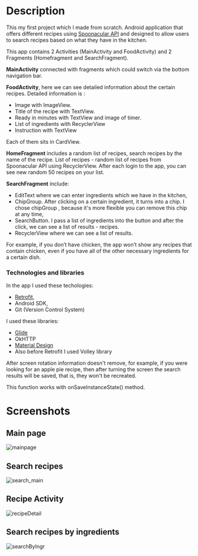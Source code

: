 # Description 
This my first project which I made from scratch.
Android application that offers different recipes using [Spoonacular API](https://spoonacular.com/food-api/) and designed to allow users to search recipes based on what they have in the kitchen. 

This app contains 2 Activities (MainActivity and FoodActivity) and 2 Fragments (Homefragment and SearchFragment).

**MainActivity** connected with fragments which could switch via the bottom navigation bar.

**FoodActivity**, here we can see detailed information about the certain recipes. Detailed information is :
* Image with ImageView.
* Title of the recipe with TextView.
* Ready in minutes with TextView and image of timer.
* List of ingredients with RecyclerView
* Instruction with TextView

Each of them sits in CardView.

**HomeFragment** includes a random list of recipes, search recipes by the name of the recipe. 
List of recipes - random list of recipes from Spoonacular API using RecyclerView. After each login to the app, you can see new random 50 recipes on your list.

**SearchFragment** include:
* EditText where we can enter ingredients which we have in the kitchen,
* ChipGroup. After clicking on a certain ingredient, it turns into a chip. I chose chipGroup , because it's more flexible you can remove this chip at any time,
* SearchButton. I pass a list of ingredients into the button and after the click, we can see a list of results - recipes.
* RecyclerView where we can see a list of results.

For example, if you don’t have chicken, the app won’t show any recipes that contain chicken, even if you have all of the other necessary ingredients for a certain dish.

### Technologies and libraries

In the app I used these techologies: 
* [Retrofit](https://square.github.io/retrofit/), 
* Android SDK, 
* Git (Version Control System) 

I used these libraries:
* [Glide](https://github.com/bumptech/glide)
* OkHTTP
* [Material Design](https://github.com/material-components/material-components-android)
* Also before Retrofit I used Volley library

After screen rotation information doesn't remove, for example, if you were looking for an apple pie recipe, then after turning the screen the search results will be saved, that is, they won't be recreated.

This function works with onSaveInstanceState() method. 
# Screenshots

## Main page
![mainpage](https://user-images.githubusercontent.com/63249052/107252809-e9177c80-6a5f-11eb-82d3-1303536b3d05.png)

## Search recipes
![search_main](https://user-images.githubusercontent.com/63249052/104006584-e4497980-51d0-11eb-84b0-e68d3b1ab4eb.jpg)

## Recipe Activity
![recipeDetail](https://user-images.githubusercontent.com/63249052/107253126-3693e980-6a60-11eb-8e53-52ef973fcb6c.png)

## Search recipes by ingredients 
![searchByIngr](https://user-images.githubusercontent.com/63249052/107253430-7f4ba280-6a60-11eb-8904-7065107c1b52.png)
